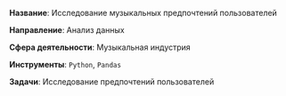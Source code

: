 **Название**:
Исследование музыкальных предпочтений пользователей

**Направление**:
Анализ данных

**Сфера деятельности**:
Музыкальная индустрия

**Инструменты**:
`Python`, `Pandas`

**Задачи**:
Исследование предпочтений пользователей
